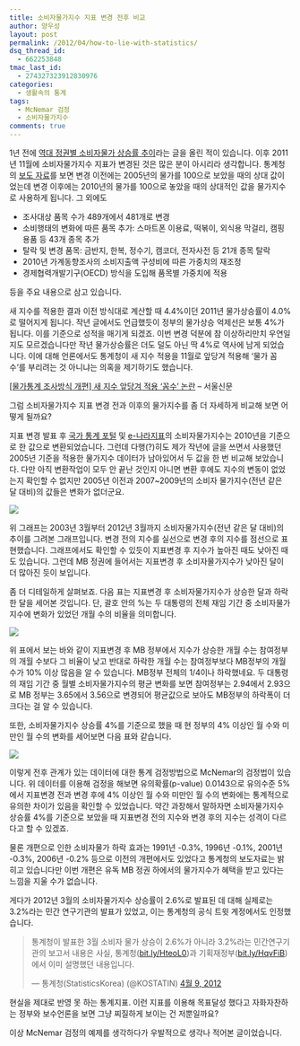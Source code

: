 ```yaml
---
title: 소비자물가지수 지표 변경 전후 비교
author: 양우성
layout: post
permalink: /2012/04/how-to-lie-with-statistics/
dsq_thread_id:
  - 662253848
tmac_last_id:
  - 274327323912830976
categories:
  - 생활속의 통계
tags:
  - McNemar 검정
  - 소비자물가지수
comments: true
---
```

1년 전에 [역대 정권별 소비자물가 상승률 추이][1]라는 글을 올린 적이 있습니다. 이후 2011년 11월에 소비자물가지수 지표가 변경된 것은 많은 분이 아시리라 생각합니다. 통계청의 [보도 자료][2]를 보면 변경 이전에는 2005년의 물가를 100으로 보았을 때의 상대 값이었는데 변경 이후에는 2010년의 물가를 100으로 놓았을 때의 상대적인 값을 물가지수로 사용하게 됩니다. 그 외에도

*   조사대상 품목 수가 489개에서 481개로 변경
*   소비행태의 변화에 따른 품목 추가: 스마트폰 이용료, 떡볶이, 외식용 막걸리, 캠핑용품 등 43개 종목 추가
*   탈락 및 변경 품목: 금반지, 한복, 정수기, 캠코더, 전자사전 등 21개 종목 탈락
*   2010년 가계동향조사의 소비지출액 구성비에 따른 가중치의 재조정 
*   경제협력개발기구(OECD) 방식을 도입해 품목별 가중치에 적용 

등을 주요 내용으로 삼고 있습니다.  
  
새 지수를 적용한 결과 이전 방식대로 계산할 때 4.4%이던 2011년 물가상승률이 4.0%로 떨어지게 됩니다. 작년 글에서도 언급했듯이 정부의 물가상승 억제선은 보통 4%가 됩니다. 이를 기준으로 성적을 매기게 되겠죠. 이번 변경 덕분에 참 이상하리만치 우연일지도 모르겠습니다만 작년 물가상승률은 더도 덜도 아닌 딱 4%로 역사에 남게 되었습니다. 이에 대해 언론에서도 통계청이 새 지수 적용을 11월로 앞당겨 적용해 ‘물가 꼼수’를 부리려는 것 아니냐는 의혹을 제기하기도 했습니다.

[[물가통계 조사방식 개편] 새 지수 앞당겨 적용 ‘꼼수’ 논란][3] &#8211; 서울신문 

그럼 소비자물가지수 지표 변경 전과 이후의 물가지수를 좀 더 자세하게 비교해 보면 어떻게 될까요?

지표 변경 발표 후 [국가 통계 포털][4] 및 [e-나라지표][5]의 소비자물가지수는 2010년을 기준으로 한 값으로 변환되었습니다. 그런데 다행(?)히도 제가 작년에 글을 쓰면서 사용했던 2005년 기준을 적용한 물가지수 데이터가 남아있어서 두 값을 한 번 비교해 보았습니다. 다만 아직 변환작업이 모두 안 끝난 것인지 아니면 변환 후에도 지수의 변동이 없었는지 확인할 수 없지만 2005년 이전과 2007~2009년의 소비자 물가지수(전년 같은 달 대비)의 값들은 변화가 없더군요.

![](https://farm4.staticflickr.com/3743/9198595549_e2a5ceff24_z.jpg)

위 그래프는 2003년 3월부터 2012년 3월까지 소비자물가지수(전년 같은 달 대비)의 추이를 그려본 그래프입니다. 변경 전의 지수를 실선으로 변경 후의 지수를 점선으로 표현했습니다. 그래프에서도 확인할 수 있듯이 지표변경 후 지수가 높아진 때도 낮아진 때도 있습니다. 그런데 MB 정권에 들어서는 지표변경 후 소비자물가지수가 낮아진 달이 더 많아진 듯이 보입니다.

좀 더 디테일하게 살펴보죠. 다음 표는 지표변경 후 소비자물가지수가 상승한 달과 하락한 달을 세어본 것입니다. 단, 괄호 안의 %는 두 대통령의 전체 재임 기간 중 소비자물가지수에 변화가 있었던 개월 수의 비율을 의미합니다.

![](https://farm8.staticflickr.com/7313/9201374656_1044ea0183.jpg)

위 표에서 보는 바와 같이 지표변경 후 MB 정부에서 지수가 상승한 개월 수는 참여정부의 개월 수보다 그 비율이 낮고 반대로 하락한 개월 수는 참여정부보다 MB정부의 개월 수가 10% 이상 많음을 알 수 있습니다. MB정부 전체의 1/4이나 하락했네요. 두 대통령의 재임 기간 중 월별 소비자물가지수의 평균 변화를 보면 참여정부는 2.94에서 2.93으로 MB 정부는 3.65에서 3.56으로 변경되어 평균값으로 보아도 MB정부의 하락폭이 더 크다는 걸 알 수 있습니다.

또한, 소비자물가지수 상승률 4%를 기준으로 했을 때 현 정부의 4% 이상인 월 수와 미만인 월 수의 변화를 세어보면 다음 표와 같습니다.  

![](https://farm3.staticflickr.com/2830/9198595495_8145232531.jpg)

이렇게 전후 관계가 있는 데이터에 대한 통계 검정방법으로 McNemar의 검정법이 있습니다. 위 데이터를 이용해 검정을 해보면 유의확률(p-value) 0.0143으로 유의수준 5%에서 지표변경 전과 변경 후에 4% 이상인 월 수와 미만인 월 수의 변화에는 통계적으로 유의한 차이가 있음을 확인할 수 있었습니다. 약간 과장해서 말하자면 소비자물가지수 상승률 4%를 기준으로 보았을 때 지표변경 전의 지수와 변경 후의 지수는 성격이 다르다고 할 수 있겠죠.

물론 개편으로 인한 소비자물가 하락 효과는 1991년 -0.3%, 1996년 -0.1%, 2001년 -0.3%, 2006년 -0.2% 등으로 이전의 개편에서도 있었다고 통계청의 보도자료는 밝히고 있습니다만 이번 개편은 유독 MB 정권 하에서의 물가지수가 혜택을 받고 있다는 느낌을 지울 수가 없습니다.

게다가 2012년 3월의 소비자물가지수 상승률이 2.6%로 발표된 데 대해 실제로는 3.2%라는 민간 연구기관의 발표가 있었고, 이는 통계청의 공식 트윗 계정에서도 인정했습니다.

<blockquote class="twitter-tweet tw-align-center" lang="ko">
  <p>
    통계청이 발표한 3월 소비자 물가 상승이 2.6%가 아니라 3.2%라는 민간연구기관의 보고서 내용은 사실, 통계청(<a href="http://t.co/K9ehOlrU" title="http://bit.ly/HteoL0">bit.ly/HteoL0</a>)과 기획재정부(<a href="http://t.co/i0Xogrju" title="http://bit.ly/HqvFiB">bit.ly/HqvFiB</a>)에서 이미 설명했던 내용입니다.
  </p>
  
  <p>
    &mdash; 통계청(StatisticsKorea) (@KOSTATIN) <a href="https://twitter.com/KOSTATIN/status/189229469595205633" data-datetime="2012-04-09T05:53:15+00:00">4월 9, 2012</a>
  </p>
</blockquote>



현실을 제대로 반영 못 하는 통계지표. 이런 지표를 이용해 목표달성 했다고 자화자찬하는 정부와 보수언론을 보면 그냥 찌질하게 보이는 건 저뿐일까요?

이상 McNemar 검정의 예제를 생각하다가 우발적으로 생각나 적어본 글이었습니다.

 [1]: http://bit.ly/JmvWEo
 [2]: http://kostat.go.kr/portal/korea/kor_nw/2/1/index.board?bmode=read&aSeq=252456
 [3]: http://www.seoul.co.kr/news/newsView.php?id=20111130005005
 [4]: http://kosis.kr/
 [5]: http://www.index.go.kr/egams/stts/jsp/potal/stts/PO_STTS_IdxMain.jsp?idx_cd=1060&#038;bbs=INDX_001&#038;clas_div=A